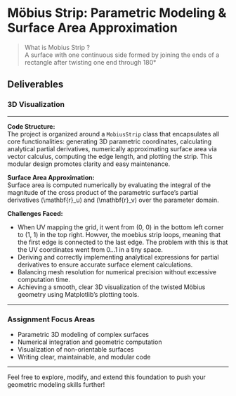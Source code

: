 # Möbius Strip: Parametric Modeling & Surface Area Approximation

> What is Mobius Strip ? <br/>
> A surface with one continuous side formed by joining the ends of a rectangle after twisting one end through 180°

## Deliverables

### 3D Visualization

---


**Code Structure:**  
The project is organized around a `MobiusStrip` class that encapsulates all core functionalities: generating 3D parametric coordinates, calculating analytical partial derivatives, numerically approximating surface area via vector calculus, computing the edge length, and plotting the strip. This modular design promotes clarity and easy maintenance.

**Surface Area Approximation:**  
Surface area is computed numerically by evaluating the integral of the magnitude of the cross product of the parametric surface’s partial derivatives \(\mathbf{r}_u\) and \(\mathbf{r}_v\) over the parameter domain.

**Challenges Faced:**  
- When UV mapping the grid, it went from (0, 0) in the bottom left corner to (1, 1) in the top right. Howver, the moebius strip loops, meaning that the first edge is connected to the last 
  edge. The problem with this is that the UV coordinates went from 0...1 in a tiny space.
- Deriving and correctly implementing analytical expressions for partial derivatives to ensure accurate surface element calculations.  
- Balancing mesh resolution for numerical precision without excessive computation time.  
- Achieving a smooth, clear 3D visualization of the twisted Möbius geometry using Matplotlib’s plotting tools.

---

### Assignment Focus Areas

- Parametric 3D modeling of complex surfaces  
- Numerical integration and geometric computation  
- Visualization of non-orientable surfaces  
- Writing clear, maintainable, and modular code

---

Feel free to explore, modify, and extend this foundation to push your geometric modeling skills further!

